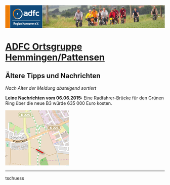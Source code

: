 [![](banner.png)](http://www.adfc-hannover.de/)

# [ADFC Ortsgruppe Hemmingen/Pattensen](http://adfc-hemmingen-pattensen.github.io/)


## Ältere Tipps und Nachrichten

*Nach Alter der Meldung absteigend sortiert*

**Leine Nachrichten vom 06.06.2015:** Eine Radfahrer-Brücke für den Grünen Ring über die neue B3 würde 635 000 Euro kosten.

![](BrueckeB3.png)



----
tschuess 


